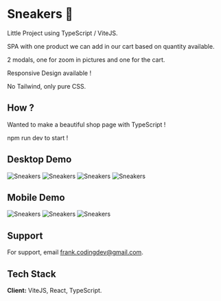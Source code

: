 # Sneakers 👟

Little Project using TypeScript / ViteJS.

SPA with one product we can add in our cart based on quantity available.

2 modals, one for zoom in pictures and one for the cart.

Responsive Design available !

No Tailwind, only pure CSS.

## How ?

Wanted to make a beautiful shop page with TypeScript !

npm run dev to start !

## Desktop Demo

![Sneakers](https://imagizer.imageshack.com/img923/3721/rXpwQ8.png)
![Sneakers](https://imagizer.imageshack.com/img923/1908/dwsnbJ.png)
![Sneakers](https://imagizer.imageshack.com/img923/9420/CjAkuV.png)
![Sneakers](https://imagizer.imageshack.com/img923/6842/LoXibY.png)

## Mobile Demo

![Sneakers](https://imagizer.imageshack.com/img923/3364/e6cd3g.png)
![Sneakers](https://imagizer.imageshack.com/img924/5441/ugPUqf.png)
![Sneakers](https://imagizer.imageshack.com/img922/6333/FVqwsN.png)

## Support

For support, email frank.codingdev@gmail.com.

## Tech Stack

**Client:** ViteJS, React, TypeScript.
